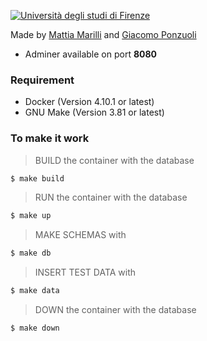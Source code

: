 [![Università degli studi di Firenze](https://i.imgur.com/1NmBfH0.png)](https://ingegneria.unifi.it)

Made by [Mattia Marilli](https://github.com/mattiamarilli) and [Giacomo Ponzuoli](https://github.com/jackponzo)

 - Adminer available on port **8080** 

### Requirement
 - Docker (Version 4.10.1 or latest)
 - GNU Make (Version 3.81 or latest)
 
### To make it work

> BUILD the container with the database
```sh
$ make build
```
> RUN the container with the database
```sh
$ make up
```
> MAKE SCHEMAS with
```sh
$ make db
```
> INSERT TEST DATA with
```sh
$ make data
```
> DOWN the container with the database
```sh
$ make down
```
